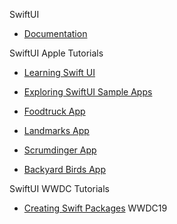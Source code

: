 SwiftUI

* [Documentation](https://developer.apple.com/xcode/swiftui/)

SwiftUI Apple Tutorials

* [Learning Swift UI](https://developer.apple.com/tutorials/swiftui-concepts)

* [Exploring SwiftUI Sample Apps](https://developer.apple.com/tutorials/Sample-Apps)

* [Foodtruck App](https://developer.apple.com/documentation/swiftui/food_truck_building_a_swiftui_multiplatform_app)

* [Landmarks App](https://developer.apple.com/tutorials/swiftui/creating-and-combining-views)

* [Scrumdinger App](https://developer.apple.com/tutorials/app-dev-training/getting-started-with-scrumdinger)

* [Backyard Birds App](https://developer.apple.com/documentation/swiftui/backyard-birds-sample)

SwiftUI WWDC Tutorials

* [Creating Swift Packages](https://developer.apple.com/videos/play/wwdc2019/410) WWDC19
